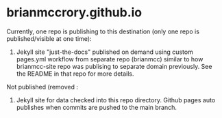 # brianmccrory.github.io

Currently, one repo is publishing to this destination (only one repo is published/visible at one time):
1. Jekyll site "just-the-docs" published on demand using custom pages.yml workflow from separate repo (brianmcc) similar to how brianmcc-site repo was publising to separate domain previously. See the README in that repo for more details.

Not published (removed :
1. Jekyll site for data checked into this repo directory. Github pages auto publishes when commits are pushed to the main branch.

